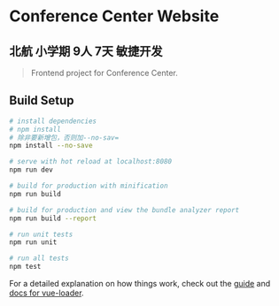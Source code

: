 # Conference Center Website

##  北航 小学期 9人 7天 敏捷开发
> Frontend project for Conference Center.

## Build Setup

``` bash
# install dependencies
# npm install
# 除非要新增包，否则加--no-sav=
npm install --no-save

# serve with hot reload at localhost:8080
npm run dev

# build for production with minification
npm run build

# build for production and view the bundle analyzer report
npm run build --report

# run unit tests
npm run unit

# run all tests
npm test
```

For a detailed explanation on how things work, check out the [guide](http://vuejs-templates.github.io/webpack/) and [docs for vue-loader](http://vuejs.github.io/vue-loader).

